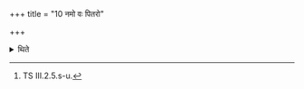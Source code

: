 +++
title = "10 नमो वः पितरो"

+++

<details><summary>थिते</summary>

10. They mutter the salutation (-formulae beginning) with namo vaḥ pitaro rasāya.[^1]   

[^1]: TS III.2.5.s-u.   
</details>
